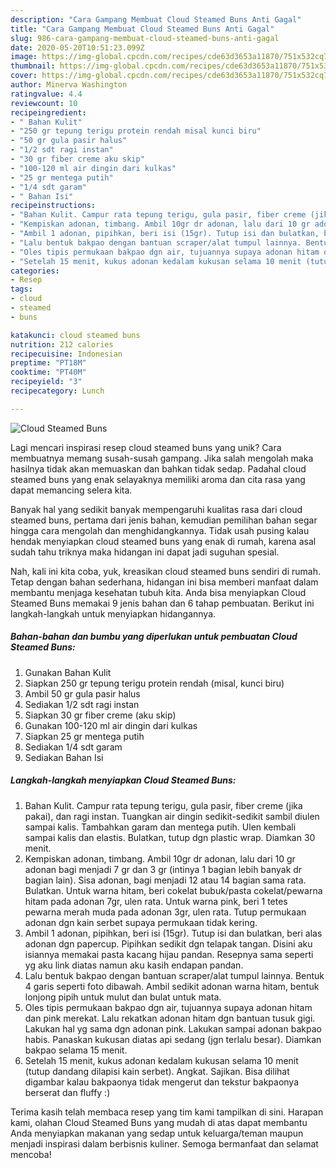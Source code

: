 ```yaml
---
description: "Cara Gampang Membuat Cloud Steamed Buns Anti Gagal"
title: "Cara Gampang Membuat Cloud Steamed Buns Anti Gagal"
slug: 986-cara-gampang-membuat-cloud-steamed-buns-anti-gagal
date: 2020-05-20T10:51:23.099Z
image: https://img-global.cpcdn.com/recipes/cde63d3653a11870/751x532cq70/cloud-steamed-buns-foto-resep-utama.jpg
thumbnail: https://img-global.cpcdn.com/recipes/cde63d3653a11870/751x532cq70/cloud-steamed-buns-foto-resep-utama.jpg
cover: https://img-global.cpcdn.com/recipes/cde63d3653a11870/751x532cq70/cloud-steamed-buns-foto-resep-utama.jpg
author: Minerva Washington
ratingvalue: 4.4
reviewcount: 10
recipeingredient:
- " Bahan Kulit"
- "250 gr tepung terigu protein rendah misal kunci biru"
- "50 gr gula pasir halus"
- "1/2 sdt ragi instan"
- "30 gr fiber creme aku skip"
- "100-120 ml air dingin dari kulkas"
- "25 gr mentega putih"
- "1/4 sdt garam"
- " Bahan Isi"
recipeinstructions:
- "Bahan Kulit. Campur rata tepung terigu, gula pasir, fiber creme (jika pakai), dan ragi instan. Tuangkan air dingin sedikit-sedikit sambil diulen sampai kalis. Tambahkan garam dan mentega putih. Ulen kembali sampai kalis dan elastis. Bulatkan, tutup dgn plastic wrap. Diamkan 30 menit."
- "Kempiskan adonan, timbang. Ambil 10gr dr adonan, lalu dari 10 gr adonan bagi menjadi 7 gr dan 3 gr (intinya 1 bagian lebih banyak dr bagian lain). Sisa adonan, bagi menjadi 12 atau 14 bagian sama rata. Bulatkan. Untuk warna hitam, beri cokelat bubuk/pasta cokelat/pewarna hitam pada adonan 7gr, ulen rata. Untuk warna pink, beri 1 tetes pewarna merah muda pada adonan 3gr, ulen rata. Tutup permukaan adonan dgn kain serbet supaya permukaan tidak kering."
- "Ambil 1 adonan, pipihkan, beri isi (15gr). Tutup isi dan bulatkan, beri alas adonan dgn papercup. Pipihkan sedikit dgn telapak tangan. Disini aku isiannya memakai pasta kacang hijau pandan. Resepnya sama seperti yg aku link diatas namun aku kasih endapan pandan."
- "Lalu bentuk bakpao dengan bantuan scraper/alat tumpul lainnya. Bentuk 4 garis seperti foto dibawah. Ambil sedikit adonan warna hitam, bentuk lonjong pipih untuk mulut dan bulat untuk mata."
- "Oles tipis permukaan bakpao dgn air, tujuannya supaya adonan hitam dan pink merekat. Lalu rekatkan adonan hitam dgn bantuan tusuk gigi. Lakukan hal yg sama dgn adonan pink. Lakukan sampai adonan bakpao habis. Panaskan kukusan diatas api sedang (jgn terlalu besar). Diamkan bakpao selama 15 menit."
- "Setelah 15 menit, kukus adonan kedalam kukusan selama 10 menit (tutup dandang dilapisi kain serbet). Angkat. Sajikan. Bisa dilihat digambar kalau bakpaonya tidak mengerut dan tekstur bakpaonya berserat dan fluffy :)"
categories:
- Resep
tags:
- cloud
- steamed
- buns

katakunci: cloud steamed buns 
nutrition: 212 calories
recipecuisine: Indonesian
preptime: "PT18M"
cooktime: "PT40M"
recipeyield: "3"
recipecategory: Lunch

---
```



![Cloud Steamed Buns](https://img-global.cpcdn.com/recipes/cde63d3653a11870/751x532cq70/cloud-steamed-buns-foto-resep-utama.jpg)

Lagi mencari inspirasi resep cloud steamed buns yang unik? Cara membuatnya memang susah-susah gampang. Jika salah mengolah maka hasilnya tidak akan memuaskan dan bahkan tidak sedap. Padahal cloud steamed buns yang enak selayaknya memiliki aroma dan cita rasa yang dapat memancing selera kita.



Banyak hal yang sedikit banyak mempengaruhi kualitas rasa dari cloud steamed buns, pertama dari jenis bahan, kemudian pemilihan bahan segar hingga cara mengolah dan menghidangkannya. Tidak usah pusing kalau hendak menyiapkan cloud steamed buns yang enak di rumah, karena asal sudah tahu triknya maka hidangan ini dapat jadi suguhan spesial.


Nah, kali ini kita coba, yuk, kreasikan cloud steamed buns sendiri di rumah. Tetap dengan bahan sederhana, hidangan ini bisa memberi manfaat dalam membantu menjaga kesehatan tubuh kita. Anda bisa menyiapkan Cloud Steamed Buns memakai 9 jenis bahan dan 6 tahap pembuatan. Berikut ini langkah-langkah untuk menyiapkan hidangannya.

<!--inarticleads1-->

##### Bahan-bahan dan bumbu yang diperlukan untuk pembuatan Cloud Steamed Buns:

1. Gunakan  Bahan Kulit
1. Siapkan 250 gr tepung terigu protein rendah (misal, kunci biru)
1. Ambil 50 gr gula pasir halus
1. Sediakan 1/2 sdt ragi instan
1. Siapkan 30 gr fiber creme (aku skip)
1. Gunakan 100-120 ml air dingin dari kulkas
1. Siapkan 25 gr mentega putih
1. Sediakan 1/4 sdt garam
1. Sediakan  Bahan Isi




<!--inarticleads2-->

##### Langkah-langkah menyiapkan Cloud Steamed Buns:

1. Bahan Kulit. Campur rata tepung terigu, gula pasir, fiber creme (jika pakai), dan ragi instan. Tuangkan air dingin sedikit-sedikit sambil diulen sampai kalis. Tambahkan garam dan mentega putih. Ulen kembali sampai kalis dan elastis. Bulatkan, tutup dgn plastic wrap. Diamkan 30 menit.
1. Kempiskan adonan, timbang. Ambil 10gr dr adonan, lalu dari 10 gr adonan bagi menjadi 7 gr dan 3 gr (intinya 1 bagian lebih banyak dr bagian lain). Sisa adonan, bagi menjadi 12 atau 14 bagian sama rata. Bulatkan. Untuk warna hitam, beri cokelat bubuk/pasta cokelat/pewarna hitam pada adonan 7gr, ulen rata. Untuk warna pink, beri 1 tetes pewarna merah muda pada adonan 3gr, ulen rata. Tutup permukaan adonan dgn kain serbet supaya permukaan tidak kering.
1. Ambil 1 adonan, pipihkan, beri isi (15gr). Tutup isi dan bulatkan, beri alas adonan dgn papercup. Pipihkan sedikit dgn telapak tangan. Disini aku isiannya memakai pasta kacang hijau pandan. Resepnya sama seperti yg aku link diatas namun aku kasih endapan pandan.
1. Lalu bentuk bakpao dengan bantuan scraper/alat tumpul lainnya. Bentuk 4 garis seperti foto dibawah. Ambil sedikit adonan warna hitam, bentuk lonjong pipih untuk mulut dan bulat untuk mata.
1. Oles tipis permukaan bakpao dgn air, tujuannya supaya adonan hitam dan pink merekat. Lalu rekatkan adonan hitam dgn bantuan tusuk gigi. Lakukan hal yg sama dgn adonan pink. Lakukan sampai adonan bakpao habis. Panaskan kukusan diatas api sedang (jgn terlalu besar). Diamkan bakpao selama 15 menit.
1. Setelah 15 menit, kukus adonan kedalam kukusan selama 10 menit (tutup dandang dilapisi kain serbet). Angkat. Sajikan. Bisa dilihat digambar kalau bakpaonya tidak mengerut dan tekstur bakpaonya berserat dan fluffy :)




Terima kasih telah membaca resep yang tim kami tampilkan di sini. Harapan kami, olahan Cloud Steamed Buns yang mudah di atas dapat membantu Anda menyiapkan makanan yang sedap untuk keluarga/teman maupun menjadi inspirasi dalam berbisnis kuliner. Semoga bermanfaat dan selamat mencoba!
